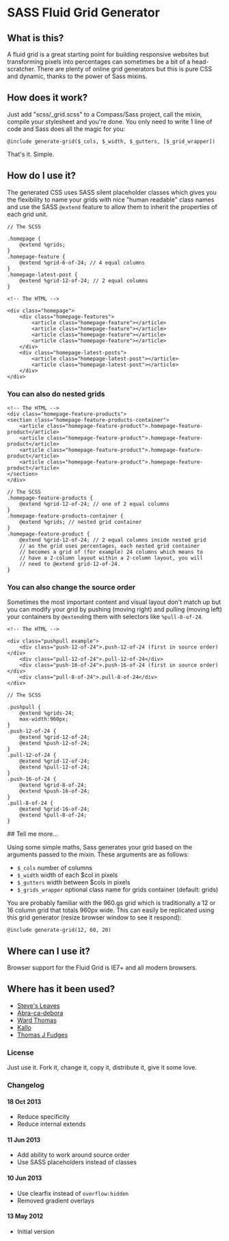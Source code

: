 # SASS Fluid Grid Generator

## What is this?

A fluid grid is a great starting point for building responsive websites but transforming pixels into percentages can sometimes be a bit of a head-scratcher. There are plenty of online grid generators but this is pure CSS and dynamic, thanks to the power of Sass mixins.

## How does it work?

Just add "scss/_grid.scss" to a Compass/Sass project, call the mixin, compile your stylesheet and you're done. You only need to write 1 line of code and Sass does all the magic for you:

	@include generate-grid($_cols, $_width, $_gutters, [$_grid_wrapper])

That's it. Simple.

## How do I use it?

The generated CSS uses SASS silent placeholder classes which gives you
the flexibility to name your grids with nice "human readable" class
names and use the SASS `@extend` feature to allow them to inherit the
properties of each grid unit.

	// The SCSS

	.homepage {
		@extend %grids;
	}
	.homepage-feature {
		@extend %grid-6-of-24; // 4 equal columns
	}
	.homepage-latest-post {
		@extend %grid-12-of-24; // 2 equal columns
	}

	<!-- The HTML -->

	<div class="homepage">
		<div class="homepage-features">
			<article class="homepage-feature"></article>
			<article class="homepage-feature"></article>
			<article class="homepage-feature"></article>
			<article class="homepage-feature"></article>
		</div>
		<div class="homepage-latest-posts">
			<article class="homepage-latest-post"></article>
			<article class="homepage-latest-post"></article>
		</div>
	</div>

### You can also do nested grids

	<!-- The HTML -->
	<div class="homepage-feature-products">
	<section class="homepage-feature-products-container">
		<article class="homepage-feature-product">.homepage-feature-product</article>
		<article class="homepage-feature-product">.homepage-feature-product</article>
		<article class="homepage-feature-product">.homepage-feature-product</article>
		<article class="homepage-feature-product">.homepage-feature-product</article>
	</section>
	</div>

	// The SCSS
	.homepage-feature-products {
		@extend %grid-12-of-24; // one of 2 equal columns
	}
	.homepage-feature-products-container {
		@extend %grids; // nested grid container
	}
	.homepage-feature-product {
		@extend %grid-12-of-24; // 2 equal columns inside nested grid
		// as the grid uses percentages, each nested grid container
		// becomes a grid of (for example) 24 columns which means to
		// have a 2-column layout within a 2-column layout, you will
		// need to @extend grid-12-of-24.
	}

### You can also change the source order

Sometimes the most important content and visual layout don't match up
but you can modify your grid by pushing (moving right) and pulling
(moving left) your containers by `@extend`ing them with selectors like
`%pull-8-of-24`.


	<!-- The HTML -->

	<div class="pushpull example">
		<div class="push-12-of-24">.push-12-of-24 (first in source order)</div>
		<div class="pull-12-of-24">.pull-12-of-24</div>
		<div class="push-16-of-24">.push-16-of-24 (first in source order)</div>
		<div class="pull-8-of-24">.pull-8-of-24</div>
	</div>

	// The SCSS

	.pushpull {
		@extend %grids-24;
		max-width:960px;
	}
	.push-12-of-24 {
		@extend %grid-12-of-24;
		@extend %push-12-of-24;
	}
	.pull-12-of-24 {
		@extend %grid-12-of-24;
		@extend %pull-12-of-24;
	}
	.push-16-of-24 {
		@extend %grid-8-of-24;
		@extend %push-16-of-24;
	}
	.pull-8-of-24 {
		@extend %grid-16-of-24;
		@extend %pull-8-of-24;
	}

## Tell me more...

Using some simple maths, Sass generates your grid based on the arguments passed to the mixin. These arguments are as follows:

* `$_cols` number of columns
* `$_width` width of each $col in pixels
* `$_gutters` width between $cols in pixels
* `$_grids_wrapper` optional class name for grids container (default: grids)

You are probably familiar with the 960.gs grid which is traditionally a 12 or 16 column grid that totals 960px wide. This can easily be replicated using this grid generator (resize browser window to see it respond):

	@include generate-grid(12, 60, 20)

## Where can I use it?

Browser support for the Fluid Grid is IE7+ and all modern browsers.

## Where has it been used?

* [Steve's Leaves](http://www.stevesleaves.co.uk)
* [Abra-ca-debora](http://www.abra-ca-debora.co.uk)
* [Ward Thomas](http://www.ward-thomas.co.uk)
* [Kallo](http://www.kallo.com)
* [Thomas J Fudges](http://www.thomasjfudges.co.uk)

### License

Just use it. Fork it, change it, copy it, distribute it, give it some love.

### Changelog

#### 18 Oct 2013

* Reduce specificity
* Reduce internal extends

#### 11 Jun 2013

* Add ability to work around source order
* Use SASS placeholders instead of classes

#### 10 Jun 2013

* Use clearfix instead of `overflow:hidden`
* Removed gradient overlays

#### 13 May 2012

* Initial version

